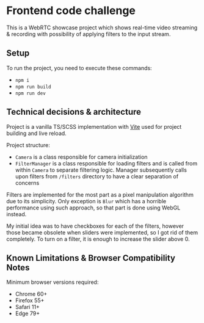 # Frontend code challenge

This is a WebRTC showcase project which shows real-time video streaming & recording
with possibility of applying filters to the input stream.

## Setup

To run the project, you need to execute these commands:

- ``npm i``
- ``npm run build``
- ``npm run dev``

## Technical decisions & architecture

Project is a vanilla TS/SCSS implementation with [Vite](https://vite.dev/) used for project
building and live reload.

Project structure:

- ``Camera`` is a class responsible for camera initialization
- ``FilterManager`` is a class responsible for loading filters and is called from within
  ``Camera`` to separate filtering logic. Manager subsequently calls upon filters from
  ``/filters`` directory to have a clear separation of concerns

Filters are implemented for the most part as a pixel manipulation algorithm due to its
simplicity. Only exception is ``Blur`` which has a horrible performance using such approach,
so that part is done using WebGL instead.

My initial idea was to have checkboxes for each of the filters, however those became obsolete
when sliders were implemented, so I got rid of them completely. To turn on a filter, it is
enough to increase the slider above 0.

## Known Limitations & Browser Compatibility Notes

Minimum browser versions required:

- Chrome 60+
- Firefox 55+
- Safari 11+
- Edge 79+
